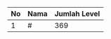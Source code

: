 | No | Nama            | Jumlah Level |
|----|-----------------|--------------|
| 1  | #    |    369        |
